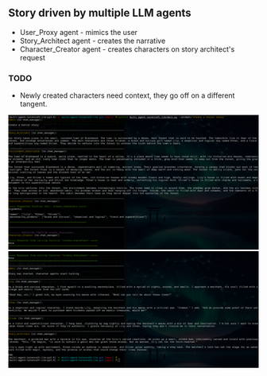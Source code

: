 ## Story driven by multiple LLM agents
- User_Proxy agent - mimics the user
- Story_Architect agent - creates the narrative
- Character_Creator agent - creates characters on story architect's request

### TODO
- Newly created characters need context, they go off on a different tangent.

![Screenshot 1](imgs/ss1.png)
![Screenshot 2](imgs/ss2.png)

